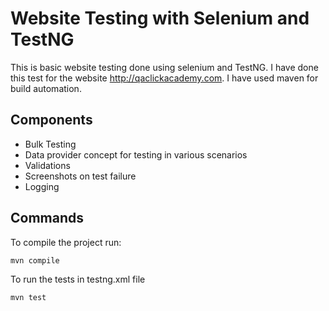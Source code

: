 # Website Testing with Selenium and TestNG

This is basic website testing done using selenium and TestNG.  I have done this test for the website http://qaclickacademy.com. I have used  maven for build automation.

## Components
- Bulk Testing
- Data provider concept for testing in various scenarios
- Validations
- Screenshots on test failure
- Logging

## Commands

To compile the project run:
```sh
mvn compile
```

To run the tests in testng.xml file
```sh
mvn test
```



